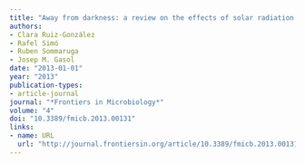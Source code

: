 ```yaml
---
title: "Away from darkness: a review on the effects of solar radiation on heterotrophic bacterioplankton activity"
authors:
- Clara Ruiz-González
- Rafel Simó
- Ruben Sommaruga
- Josep M. Gasol
date: "2013-01-01"
year: "2013"
publication-types:
- article-journal
journal: "*Frontiers in Microbiology*"
volume: "4"
doi: "10.3389/fmicb.2013.00131"
links:
- name: URL
  url: "http://journal.frontiersin.org/article/10.3389/fmicb.2013.00131/abstract"
---
```

